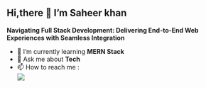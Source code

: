 ## Hi,there 👋 I’m Saheer khan

**Navigating Full Stack Development: Delivering End-to-End Web Experiences with Seamless Integration**

- 🌱 I’m currently learning **MERN Stack**
- 💬 Ask me about **Tech**
- 📫 How to reach me :
 <br />[<img src="https://img.shields.io/badge/LinkedIn-0077B5?style=for-the-badge&logo=linkedin&logoColor=white"/>](www.linkedin.com/in/saheerkhan47/)
  

<!---
saheerkhan47/saheerkhan47 is a ✨ special ✨ repository because its `README.md` (this file) appears on your GitHub profile.
You can click the Preview link to take a look at your changes.
--->
